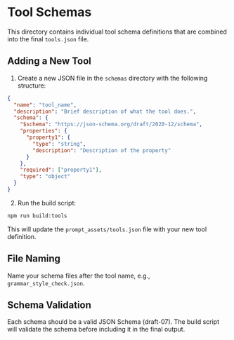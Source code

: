 # Tool Schemas

This directory contains individual tool schema definitions that are combined into the final `tools.json` file.

## Adding a New Tool

1. Create a new JSON file in the `schemas` directory with the following structure:

```json
{
  "name": "tool_name",
  "description": "Brief description of what the tool does.",
  "schema": {
    "$schema": "https://json-schema.org/draft/2020-12/schema",
    "properties": {
      "property1": {
        "type": "string",
        "description": "Description of the property"
      }
    },
    "required": ["property1"],
    "type": "object"
  }
}
```

2. Run the build script:

```bash
npm run build:tools
```

This will update the `prompt_assets/tools.json` file with your new tool definition.

## File Naming

Name your schema files after the tool name, e.g., `grammar_style_check.json`.

## Schema Validation

Each schema should be a valid JSON Schema (draft-07). The build script will validate the schema before including it in the final output.
